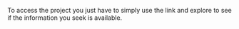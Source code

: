 To access the project you just have to simply use the link and explore to see if the information you seek is available. 
